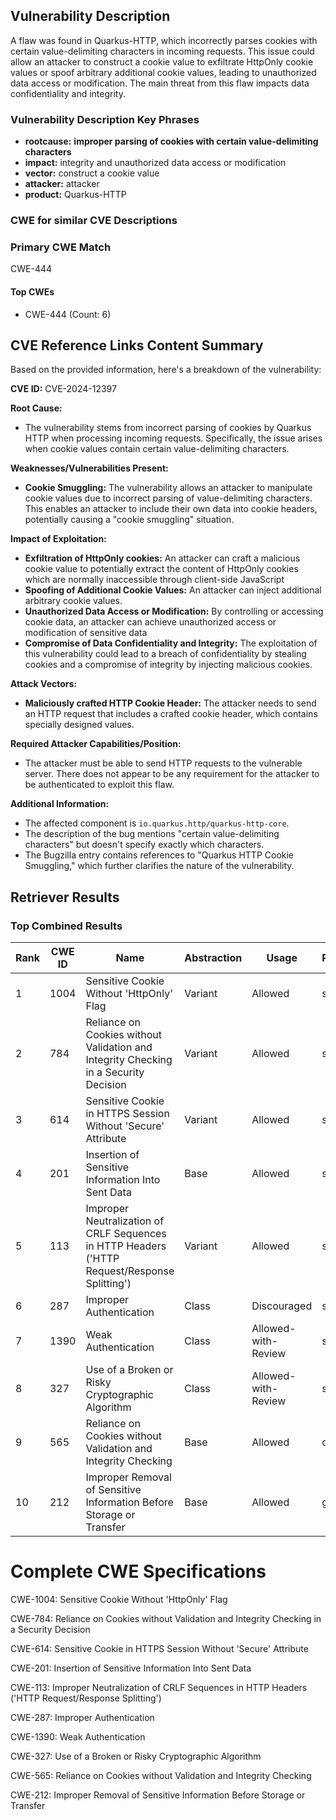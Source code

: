 ## Vulnerability Description
A flaw was found in Quarkus-HTTP, which incorrectly parses cookies with certain value-delimiting characters in incoming requests. This issue could allow an attacker to construct a cookie value to exfiltrate HttpOnly cookie values or spoof arbitrary additional cookie values, leading to unauthorized data access or modification. The main threat from this flaw impacts data confidentiality and integrity.

### Vulnerability Description Key Phrases
- **rootcause:** **improper parsing of cookies with certain value-delimiting characters**
- **impact:** integrity and unauthorized data access or modification
- **vector:** construct a cookie value
- **attacker:** attacker
- **product:** Quarkus-HTTP

### CWE for similar CVE Descriptions
### Primary CWE Match
CWE-444

#### Top CWEs
- CWE-444 (Count: 6)

## CVE Reference Links Content Summary
Based on the provided information, here's a breakdown of the vulnerability:

**CVE ID:** CVE-2024-12397

**Root Cause:**
- The vulnerability stems from incorrect parsing of cookies by Quarkus HTTP when processing incoming requests. Specifically, the issue arises when cookie values contain certain value-delimiting characters.

**Weaknesses/Vulnerabilities Present:**
- **Cookie Smuggling:** The vulnerability allows an attacker to manipulate cookie values due to incorrect parsing of value-delimiting characters. This enables an attacker to include their own data into cookie headers, potentially causing a "cookie smuggling" situation.

**Impact of Exploitation:**
- **Exfiltration of HttpOnly cookies:** An attacker can craft a malicious cookie value to potentially extract the content of HttpOnly cookies which are normally inaccessible through client-side JavaScript
- **Spoofing of Additional Cookie Values:** An attacker can inject additional arbitrary cookie values.
- **Unauthorized Data Access or Modification:** By controlling or accessing cookie data, an attacker can achieve unauthorized access or modification of sensitive data
- **Compromise of Data Confidentiality and Integrity:** The exploitation of this vulnerability could lead to a breach of confidentiality by stealing cookies and a compromise of integrity by injecting malicious cookies.

**Attack Vectors:**
- **Maliciously crafted HTTP Cookie Header:** The attacker needs to send an HTTP request that includes a crafted cookie header, which contains specially designed values.

**Required Attacker Capabilities/Position:**
- The attacker must be able to send HTTP requests to the vulnerable server. There does not appear to be any requirement for the attacker to be authenticated to exploit this flaw.

**Additional Information:**
- The affected component is `io.quarkus.http/quarkus-http-core`.
- The description of the bug mentions "certain value-delimiting characters" but doesn't specify exactly which characters.
- The Bugzilla entry contains references to "Quarkus HTTP Cookie Smuggling," which further clarifies the nature of the vulnerability.

## Retriever Results

### Top Combined Results

| Rank | CWE ID | Name | Abstraction | Usage  | Retrievers | Individual Scores |
|------|--------|------|-------------|-------|------------|-------------------|
| 1 | 1004 | Sensitive Cookie Without 'HttpOnly' Flag | Variant | Allowed | sparse | 0.419 |
| 2 | 784 | Reliance on Cookies without Validation and Integrity Checking in a Security Decision | Variant | Allowed | sparse | 0.373 |
| 3 | 614 | Sensitive Cookie in HTTPS Session Without 'Secure' Attribute | Variant | Allowed | sparse | 0.367 |
| 4 | 201 | Insertion of Sensitive Information Into Sent Data | Base | Allowed | sparse | 0.358 |
| 5 | 113 | Improper Neutralization of CRLF Sequences in HTTP Headers ('HTTP Request/Response Splitting') | Variant | Allowed | sparse | 0.353 |
| 6 | 287 | Improper Authentication | Class | Discouraged | sparse | 0.339 |
| 7 | 1390 | Weak Authentication | Class | Allowed-with-Review | sparse | 0.338 |
| 8 | 327 | Use of a Broken or Risky Cryptographic Algorithm | Class | Allowed-with-Review | sparse | 0.330 |
| 9 | 565 | Reliance on Cookies without Validation and Integrity Checking | Base | Allowed | dense | 0.598 |
| 10 | 212 | Improper Removal of Sensitive Information Before Storage or Transfer | Base | Allowed | graph | 0.002 |



# Complete CWE Specifications

CWE-1004: Sensitive Cookie Without 'HttpOnly' Flag

CWE-784: Reliance on Cookies without Validation and Integrity Checking in a Security Decision

CWE-614: Sensitive Cookie in HTTPS Session Without 'Secure' Attribute

CWE-201: Insertion of Sensitive Information Into Sent Data

CWE-113: Improper Neutralization of CRLF Sequences in HTTP Headers ('HTTP Request/Response Splitting')

CWE-287: Improper Authentication

CWE-1390: Weak Authentication

CWE-327: Use of a Broken or Risky Cryptographic Algorithm

CWE-565: Reliance on Cookies without Validation and Integrity Checking

CWE-212: Improper Removal of Sensitive Information Before Storage or Transfer